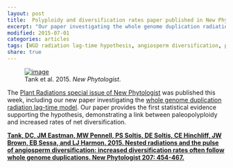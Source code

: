 ```yaml
---
layout: post
title:  Polyploidy and diversification rates paper published in New Phytologist
excerpt: "Our paper investigating the whole genome duplication radiation lag-time model published in New Phytologist"
modified: 2015-07-01
categories: articles
tags: [WGD radiation lag-time hypothesis, angiosperm diversification, polyploidy, Matt Pennell, Jon Eastman, Luke Harmon]
share: true
---
```

<figure>
	<a href="{{ site.url }}/images/NewPhyt_wgd.tiff"><img src="{{ site.url }}/images/NewPhyt_wgd.tiff" alt="image"></a>
	<figcaption>Tank et al. 2015. <i>New Phytologist</i>.</figcaption>
</figure>

The [Plant Radiations special issue of New Phytologist](http://onlinelibrary.wiley.com/doi/10.1111/nph.2015.207.issue-2/issuetoc) was published this week, including our new paper investigating the [whole genome duplication radiation lag-time model](http://www.sciencedirect.com/science/article/pii/S1369526612000465). Our paper provides the first statistical evidence supporting the hypothesis, demonstrating a link between paleopolyploidy and increased rates of net diversification.

[**Tank, DC, JM Eastman, MW Pennell, PS Soltis, DE Soltis, CE Hinchliff, JW Brown, EB Sessa, and LJ Harmon. 2015. Nested radiations and the pulse of angiosperm diversification: increased diversification rates often follow whole genome duplications. New Phytologist 207: 454-467.**](http://onlinelibrary.wiley.com/doi/10.1111/nph.13491/abstract)

